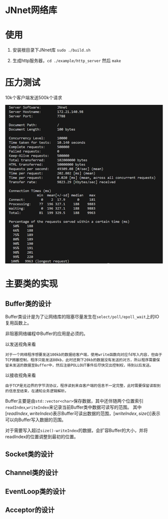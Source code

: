 # JNnet网络库
# 使用
1. 安装根目录下JNnet库 `sudo ./build.sh`

2. 生成http服务器，`cd ./example/http_server` 然后 `make`

# 压力测试
10k个客户端发送500k个请求

![这是图片](./image/stress_test.png "Magic Gardens")
# 主要类的实现
## Buffer类的设计
Buffer类设计是为了让网络库的阻塞尽量发生在`select/poll/epoll_wait`上的IO复用函数上。

非阻塞网络编程中Buffer的应用是必须的。

以发送视角来看

    对于一个网络程序想要发送100kb的数据给客户端，使用write函数向对应fd写入内容，但由于TCP拥塞控制，程序只能发送80kb，此时还剩下20kb的数据没有发送的对方，所以程序需要保留未发送的数据至Buffer中，然后注册POLLOUT事件后尽快交出控制权，待到以后发送。
以接收视角来看

    由于TCP是无边界的字节流协议，程序读到来自客户端的信息不一定完整，此时需要保留读取到的信息至结束，在通知业务逻辑解析。

Buffer主要是由`std::vector<char>`保存数据，其中还伴随两个位置索引`readIndex`,`writeIndex`来记录当前Buffer类中数据可读写的范围。
其中$[readIndex,writeIndex)$表示Buffer可读出数据的范围，$[writeIndex,size()]$表示可以向Buffer写入数据的范围。

对于需要写入超过`size()-writeIndex`的数据，会扩容Buffer的大小，并将readIndex的位置调整到最初的位置。
## Socket类的设计

## Channel类的设计
## EventLoop类的设计
## Acceptor的设计
